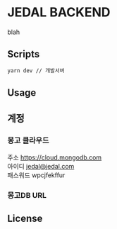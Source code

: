 # JEDAL BACKEND

blah
## Scripts 


```bash
yarn dev // 개발서버
```

## Usage

## 계정
### 몽고 클라우드  
주소 https://cloud.mongodb.com  
아이디 jedal@jedal.com  
패스워드 wpcjfekffur  

### 몽고DB URL




## License
